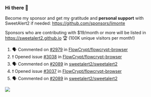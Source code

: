 ### Hi there 👋

Become my sponsor and get my gratitude and **personal support** with SweetAlert2 if needed: https://github.com/sponsors/limonte

Sponsors who are contributing with $19/month or more will be listed in https://sweetalert2.github.io 🏆 (100K unique visitors per month!)

<!--START_SECTION:activity-->
1. 🗣 Commented on [#2979](https://github.com/FlowCrypt/flowcrypt-browser/issues/2979) in [FlowCrypt/flowcrypt-browser](https://github.com/FlowCrypt/flowcrypt-browser)
2. ❗️ Opened issue [#3038](https://github.com/FlowCrypt/flowcrypt-browser/issues/3038) in [FlowCrypt/flowcrypt-browser](https://github.com/FlowCrypt/flowcrypt-browser)
3. 🗣 Commented on [#2089](https://github.com/sweetalert2/sweetalert2/issues/2089) in [sweetalert2/sweetalert2](https://github.com/sweetalert2/sweetalert2)
4. ❗️ Opened issue [#3037](https://github.com/FlowCrypt/flowcrypt-browser/issues/3037) in [FlowCrypt/flowcrypt-browser](https://github.com/FlowCrypt/flowcrypt-browser)
5. 🗣 Commented on [#2089](https://github.com/sweetalert2/sweetalert2/issues/2089) in [sweetalert2/sweetalert2](https://github.com/sweetalert2/sweetalert2)
<!--END_SECTION:activity-->

![](https://github-readme-stats.vercel.app/api?username=limonte&theme=vue&show_icons=true)
